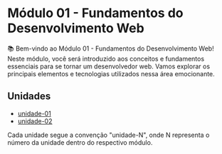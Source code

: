 # Módulo 01 - Fundamentos do Desenvolvimento Web

📚 Bem-vindo ao Módulo 01 - Fundamentos do Desenvolvimento Web! Neste módulo, você será introduzido aos conceitos e fundamentos essenciais para se tornar um desenvolvedor web. Vamos explorar os principais elementos e tecnologias utilizados nessa área emocionante.

## Unidades

- [unidade-01](./unidade-01) 
- [unidade-02](./unidade-02)

Cada unidade segue a convenção "unidade-N", onde N representa o número da unidade dentro do respectivo módulo.
